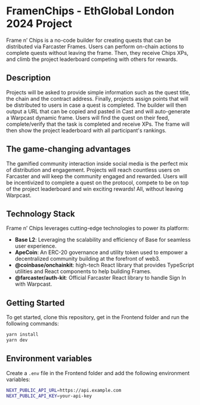 # FramenChips - EthGlobal London 2024 Project

Frame n’ Chips is a no-code builder for creating quests that can be distributed via Farcaster Frames. Users can perform on-chain actions to complete quests without leaving the frame. Then, they receive Chips XPs, and climb the project leaderboard competing with others for rewards.

## Description

Projects will be asked to provide simple information such as the quest title, the chain and the contract address. Finally, projects assign points that will be distributed to users in case a quest is completed.
The builder will then output a URL that can be copied and pasted in Cast and will auto-generate a Warpcast dynamic frame. Users will find the quest on their feed, complete/verify that the task is completed and receive XPs. The frame will then show the project leaderboard with all participant's rankings.

## The game-changing advantages
The gamified community interaction inside social media is the perfect mix of distribution and engagement. Projects will reach countless users on Farcaster and will keep the community engaged and rewarded. Users will be incentivized to complete a quest on the protocol, compete to be on top of the project leaderboard and win exciting rewards! All, without leaving Warpcast.

## Technology Stack

Frame n’ Chips leverages cutting-edge technologies to power its platform:

- **Base L2**: Leveraging the scalability and efficiency of Base for seamless user experience.
- **ApeCoin**: An ERC-20 governance and utility token used to empower a decentralized community building at the forefront of web3.
- **@coinbase/onchainkit**: high-tech React library that provides TypeScript utilities and React components to help building Frames.
- **@farcaster/auth-kit**: Official Farcaster React library to handle Sign In with Warpcast.




## Getting Started

To get started, clone this repository, get in the Frontend folder and run the following commands:

```bash
yarn install
yarn dev
```

## Environment variables

Create a `.env` file in the Frontend folder and add the following environment variables:

```bash
NEXT_PUBLIC_API_URL=https://api.example.com
NEXT_PUBLIC_API_KEY=your-api-key
```
